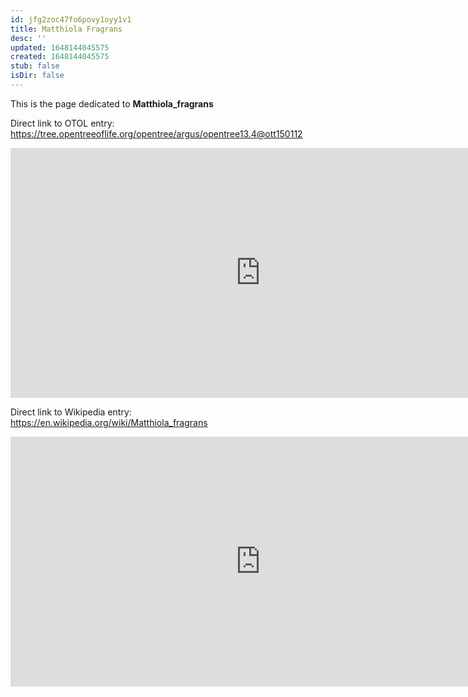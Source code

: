 ```yaml
---
id: jfg2zoc47fo6povy1oyy1v1
title: Matthiola Fragrans
desc: ''
updated: 1648144045575
created: 1648144045575
stub: false
isDir: false
---
```

This is the page dedicated to **Matthiola_fragrans**


Direct link to OTOL entry: https://tree.opentreeoflife.org/opentree/argus/opentree13.4@ott150112



<html>
    <body>
    <iframe src="https://tree.opentreeoflife.org/opentree/argus/opentree13.4@ott150112"
    width="800" height="400" frameborder="0" allowfullscreen> </iframe>
    </body>
</html>
    


Direct link to Wikipedia entry: https://en.wikipedia.org/wiki/Matthiola_fragrans



<html>
    <body>
    <iframe src="https://en.wikipedia.org/wiki/Matthiola_fragrans"
    width="800" height="400" frameborder="0" allowfullscreen> </iframe>
    </body>
</html>
    
